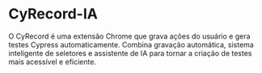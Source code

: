 # CyRecord-IA
O CyRecord é uma extensão Chrome que grava ações do usuário e gera testes Cypress automaticamente. Combina gravação automática, sistema inteligente de seletores e assistente de IA para tornar a criação de testes mais acessível e eficiente.
